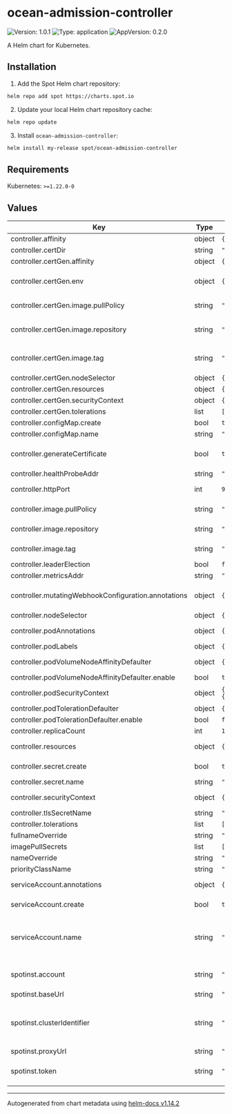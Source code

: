 # ocean-admission-controller

![Version: 1.0.1](https://img.shields.io/badge/Version-1.0.1-informational?style=flat-square) ![Type: application](https://img.shields.io/badge/Type-application-informational?style=flat-square) ![AppVersion: 0.2.0](https://img.shields.io/badge/AppVersion-0.2.0-informational?style=flat-square)

A Helm chart for Kubernetes.

## Installation

1. Add the Spot Helm chart repository:

```sh
helm repo add spot https://charts.spot.io
```

2. Update your local Helm chart repository cache:

```sh
helm repo update
```

3. Install `ocean-admission-controller`:

```sh
helm install my-release spot/ocean-admission-controller
```

## Requirements

Kubernetes: `>=1.22.0-0`

## Values

| Key                                                          | Type | Default                                                                              | Description                                                                                                                                                                                     |
|--------------------------------------------------------------|------|--------------------------------------------------------------------------------------|-------------------------------------------------------------------------------------------------------------------------------------------------------------------------------------------------|
| controller.affinity                                 | object | `{}`                                                                                 |                                                                                                                                                                                                 |
| controller.certDir                                  | string | `"/etc/certs"`                                                                       |                                                                                                                                                                                                 |
| controller.certGen.affinity                         | object | `{}`                                                                                 |                                                                                                                                                                                                 |
| controller.certGen.env                              | object | `{}`                                                                                 | Additional environment variables to be added to the certgen container. Format is KEY: Value format                                                                                              |
| controller.certGen.image.pullPolicy                 | string | `"Always"`                                                                           | The pull policy for the certgen image. Recommend not changing this                                                                                                                              |
| controller.certGen.image.repository                 | string | `"registry.k8s.io/ingress-nginx/kube-controller-certgen"`                            | An image that contains certgen for creating certificates. Only used if controller.generateCertificate is true                                                                          |
| controller.certGen.image.tag                        | string | `"v1.4.4"`                                                                           | An image tag for the controller.certGen.image.repository image. Only used if controller.generateCertificate is true                                                           |
| controller.certGen.nodeSelector                     | object | `{}`                                                                                 |                                                                                                                                                                                                 |
| controller.certGen.resources                        | object | `{}`                                                                                 | The resources block for the certgen pod                                                                                                                                                         |
| controller.certGen.securityContext                  | object | `{}`                                                                                 | The securityContext block for the certgen pod                                                                                                                                                   |
| controller.certGen.tolerations                      | list | `[]`                                                                                 |                                                                                                                                                                                                 |
| controller.configMap.create                         | bool | `true`                                                                               |                                                                                                                                                                                                 |
| controller.configMap.name                           | string | `""`                                                                                 | ConfigMap name. (Optional)                                                                                                                                                                      |
| controller.generateCertificate                      | bool | `true`                                                                               | If true and controller is enabled, a pre-install hook will run to create the certificate for the controller                                                                               |
| controller.healthProbeAddr                          | string | `":8082"`                                                                            |                                                                                                                                                                                                 |
| controller.httpPort                                 | int | `9443`                                                                               | Port of the admission controller for the mutating controllers                                                                                                                                      |
| controller.image.pullPolicy                         | string | `"Always"`                                                                           | The pull policy for the admission controller image. Recommend not changing this                                                                                                                 |
| controller.image.repository                         | string | `"gcr.io/spotit-today/spot-ocean-admission-controller"`                              | The location of the vpa admission controller image                                                                                                                   |
| controller.image.tag                                | string | `"0.2.0"`                                                                            | Overrides the image tag whose default is the chart appVersion                                                                                                                                   |
| controller.leaderElection                           | bool | `false`                                                                              |                                                                                                                                                                                                 |
| controller.metricsAddr                              | string | `":8080"`                                                                            |                                                                                                                                                                                                 |
| controller.mutatingWebhookConfiguration.annotations | object | `{}`                                                                                 | Additional annotations for the MutatingWebhookConfiguration. Can be used for integration with cert-manager                                                                                      |
| controller.nodeSelector                             | object | `{}`                                                                                 |                                                                                                                                                                                                 |
| controller.podAnnotations                           | object | `{}`                                                                                 | Annotations to add to the admission controller pod                                                                                                                                              |
| controller.podLabels                                | object | `{}`                                                                                 | Labels to add to the admission controller pod                                                                                                                                                   |
| controller.podVolumeNodeAffinityDefaulter           | object | `{"enable":true}`                                                                    | Pod Volume Node Affinity Defaulter for GKE. (Optional)                                                                                                                                          |
| controller.podVolumeNodeAffinityDefaulter.enable          | bool | `true`                                                                               | Enable.                                                                                                                                                                                         |
| controller.podSecurityContext                       | object | `{"runAsNonRoot":true,"runAsUser":65534,"seccompProfile":{"type":"RuntimeDefault"}}` | The security context for the admission controller pod                                                                                                                                           |
| controller.podTolerationDefaulter                   | object | `{"enable":false}`                                                                   | Pod Toleration Defaulter for AKS. (Optional)                                                                                                                                                    |
| controller.podTolerationDefaulter.enable            | bool | `false`                                                                              | Enable.                                                                                                                                                                                         |
| controller.replicaCount                             | int | `1`                                                                                  |                                                                                                                                                                                                 |
| controller.resources                                | object | `{"limits":{},"requests":{"cpu":"50m","memory":"200Mi"}}`                            | The resources block for the admission controller pod                                                                                                                                            |
| controller.secret.create                            | bool | `true`                                                                               | Controls whether a Secret should be created. (Optional)                                                                                                                                         |
| controller.secret.name                              | string | `""`                                                                                 | Secret name. (Optional)                                                                                                                                                                         |
| controller.securityContext                          | object | `{}`                                                                                 | The security context for the admission controller manager container                                                                                                                             |
| controller.tlsSecretName                            | string | `""`                                                                                 |                                                                                                                                                                                                 |
| controller.tolerations                              | list | `[]`                                                                                 |                                                                                                                                                                                                 |
| fullnameOverride                                             | string | `"admission-controller"`                                                             | A template override for the fullname                                                                                                                                                            |
| imagePullSecrets                                             | list | `[{"name":"regcred"}]`                                                               | A list of image pull secrets to be used for all pods                                                                                                                                            |
| nameOverride                                                 | string | `""`                                                                                 | A template override for the name                                                                                                                                                                |
| priorityClassName                                            | string | `""`                                                                                 | To set the priorityclass for all pods                                                                                                                                                           |
| serviceAccount.annotations                                   | object | `{}`                                                                                 | Annotations to add to the service accounts for each component                                                                                                                                   |
| serviceAccount.create                                        | bool | `true`                                                                               | Specifies whether a service account should be created for each component                                                                                                                        |
| serviceAccount.name                                          | string | `""`                                                                                 | The base name of the service account to use (appended with the component). If not set and create is true, a name is generated using the fullname template and appended for each component       |
| spotinst.account                                             | string | `""`                                                                                 | Spot Account. (Required) Ref: https://docs.spot.io/administration/organizations?id=account                                                                                                      |
| spotinst.baseUrl                                             | string | `""`                                                                                 | Base URL. (Optional).                                                                                                                                                                           |
| spotinst.clusterIdentifier                                   | string | `""`                                                                                 | Unique identifier used by the Ocean Controller to connect (Required) between the Ocean backend and the Kubernetes cluster. Ref: https://docs.spot.io/ocean/tutorials/spot-kubernetes-controller/ |
| spotinst.proxyUrl                                            | string | `""`                                                                                 | Proxy URL. (Optional)                                                                                                                                                                           |
| spotinst.token                                               | string | `""`                                                                                 | Spot Token. (Required) Ref: https://docs.spot.io/administration/api/create-api-token                                                                                                            |

----------------------------------------------
Autogenerated from chart metadata using [helm-docs v1.14.2](https://github.com/norwoodj/helm-docs/releases/v1.14.2)